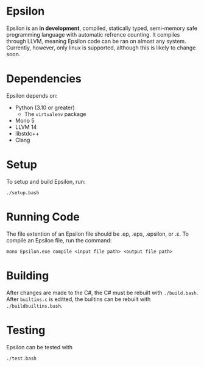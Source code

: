 # Epsilon

Epsilon is an **in development**, compiled, statically typed, semi-memory safe programming language with automatic refrence counting. It compiles through LLVM, meaning Epsilon code can be ran on almost any system. Currently, however, only linux is supported, although this is likely to change soon.

# Dependencies

Epsilon depends on:

* Python (3.10 or greater)
    * The `virtualenv` package
* Mono 5
* LLVM 14
* libstdc++
* Clang

# Setup

To setup and build Epsilon, run:

    ./setup.bash

# Running Code

The file extention of an Epsilon file should be .ep, .eps, .epsilon, or .ε. To compile an Epsilon file, run the command:

    mono Epsilon.exe compile <input file path> <output file path>

# Building

After changes are made to the C#, the C# must be rebuilt with `./build.bash`. After `builtins.c` is editted, the builtins can be rebuilt with `./buildbuiltins.bash`.

# Testing

Epsilon can be tested with

    ./test.bash
